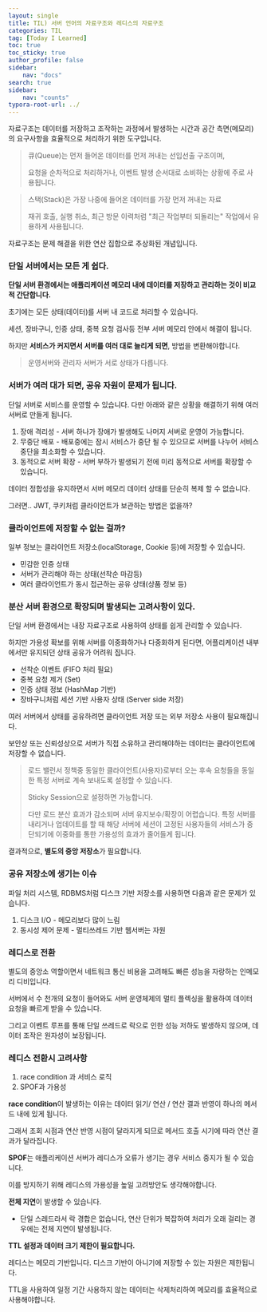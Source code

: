 ```yaml
---
layout: single
title: TIL) 서버 언어의 자료구조와 레디스의 자료구조
categories: TIL
tag: [Today I Learned]
toc: true
toc_sticky: true
author_profile: false
sidebar:
    nav: "docs"
search: true
sidebar:
    nav: "counts"
typora-root-url: ../
---
```


자료구조는 데이터를 저장하고 조작하는 과정에서 발생하는 시간과 공간 측면(메모리)의 요구사항을 효율적으로 처리하기 위한 도구입니다.

> 큐(Queue)는 먼저 들어온 데이터를 먼저 꺼내는 선입선출 구조이며,
>
> 요청을 순차적으로 처리하거나, 이벤트 발생 순서대로 소비하는 상황에 주로 사용됩니다.

> 스택(Stack)은 가장 나중에 들어온 데이터를 가장 먼저 꺼내는 자료
>
> 재귀 호출, 실행 취소, 최근 방문 이력처럼 "최근 작업부터 되돌리는" 작업에서 유용하게 사용됩니다.

자료구조는 문제 해결을 위한 연산 집합으로 추상화된 개념입니다.



### 단일 서버에서는 모든 게 쉽다.

**단일 서버 환경에서는 애플리케이션 메모리 내에 데이터를 저장하고 관리하는 것이 비교적 간단합니다.**

초기에는 모든 상태(데이터)를 서버 내 코드로 처리할 수 있습니다.

세션, 장바구니, 인증 상태, 중복 요청 검사등 전부 서버 메모리 안에서 해결이 됩니다.

하지만 **서비스가 커지면서 서버를 여러 대로 늘리게 되면**, 방법을 변환해야합니다.

> 운영서버와 관리자 서버가 서로 상태가 다릅니다.



### 서버가 여러 대가 되면, 공유 자원이 문제가 됩니다.

단일 서버로 서비스를 운영할 수 있습니다. 다만 아래와 같은 상황을 해결하기 위해 여러 서버로 만들게 됩니다.

1. 장애 격리성 - 서버 하나가 장애가 발생해도 나머지 서버로 운영이 가능합니다.
2. 무중단 배포 - 배포중에는 잠시 서비스가 중단 될 수 있으므로 서버를 나누어 서비스 중단을 최소화할 수 있습니다.
3. 동적으로 서버 확장 - 서버 부하가 발생되기 전에 미리 동적으로 서버를 확장할 수 있습니다.

데이터 정합성을 유지하면서 서버 메모리 데이터 상태를 단순히 복제 할 수 없습니다.



그러면.. JWT, 쿠키처럼 클라이언트가 보관하는 방법은 없을까?



### 클라이언트에 저장할 수 없는 걸까?

일부 정보는 클라이언트 저장소(localStorage, Cookie 등)에 저장할 수 있습니다.

+ 민감한 인증 상태
+ 서버가 관리해야 하는 상태(선착순 마감등)
+ 여러 클라이언트가 동시 접근하는 공유 상태(상품 정보 등)



### 분산 서버 환경으로 확장되며 발생되는 고려사항이 있다.

단일 서버 환경에서는 내장 자료구조로 사용하여 상태를 쉽게 관리할 수 있습니다.

하지만 가용성 확보를 위해 서버를 이중화하거나 다중화하게 된다면, 어플리케이션 내부에서만 유지되던 상태 공유가 어려워 집니다.



+ 선착순 이벤트 (FIFO 처리 필요)
+ 중복 요청 제거 (Set)
+ 인증 상태 정보 (HashMap 기반)
+ 장바구니처럼 세션 기반 사용자 상태 (Server side 저장)



여러 서버에서 상태를 공유하려면 클라이언트 저장 또는 외부 저장소 사용이 필요해집니다.

보안상 또는 신뢰성상으로 서버가 직접 소유하고 관리해야하는 데이터는 클라이언트에 저장할 수 없습니다.

> 로드 밸런서 정책중 동일한 클라이언트(사용자)로부터 오는 후속 요청들을 동일한 특정 서버로 계속 보내도록 설정할 수 있습니다.
>
> Sticky Session으로 설정하면 가능합니다.
>
> 다만 로드 분산 효과가 감소되며 서버 유지보수/확장이 어렵습니다.
> 특정 서버를 내리거나 업데이트를 할 때 해당 서버에 세션이 고정된 사용자들의 서비스가 중단되기에  이중화를 통한 가용성의 효과가 줄어들게 됩니다.

결과적으로, **별도의 중앙 저장소**가 필요합니다.



### 공유 저장소에 생기는 이슈

파일 처리 시스템, RDBMS처럼 디스크 기반 저장소를 사용하면 다음과 같은 문제가 있습니다.

1. 디스크 I/O - 메모리보다 많이 느림
2. 동시성 제어 문제 - 멀티쓰레드 기반 웹서버는 자원 



### 레디스로 전환

별도의 중앙소 역할이면서 네트워크 통신 비용을 고려해도 빠른 성능을 자랑하는 인메모리 디비입니다.

서버에서 수 천개의 요청이 들어와도 서버 운영체제의 멀티 플렉싱을 활용하여 데이터 요청을 빠르게 받을 수 있습니다.

그리고 이벤트 루프를 통해 단일 쓰레드로 락으로 인한 성능 저하도 발생하지 않으며, 데이터 조작은 원자성이 보장됩니다.



### 레디스 전환시 고려사항

1. race condition 과 서비스 로직
2. SPOF과 가용성



**race condition**이 발생하는 이유는 데이터 읽기/ 연산 / 연산 결과 반영이 하나의 메서드 내에 있게 됩니다.

그래서 조회 시점과 연산 반영 시점이 달라지게 되므로 메서드 호출 시기에 따라 연산 결과가 달라집니다.



**SPOF**는 애플리케이션 서버가 레디스가 오류가 생기는 경우 서비스 중지가 될 수 있습니다.

이를 방지하기 위해 레디스의 가용성을 높일 고려방안도 생각해야합니다.



**전체 지연**이 발생할 수 있습니다.

+ 단일 스레드라서 락 경합은 없습니다, 연산 단위가 복잡하여 처리가 오래 걸리는 경우에는 전체 지연이 발생됩니다.



**TTL 설정과 데이터 크기 제한이 필요합니다.**

레디스는 메모리 기반입니다. 디스크 기반이 아니기에 저장할 수 있는 자원은 제한됩니다.

TTL을 사용하여 일정 기간 사용하지 않는 데이터는 삭제처리하여 메모리를 효율적으로 사용해야합니다.



